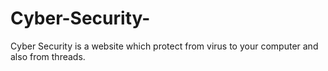 # Cyber-Security-
Cyber Security is a website which protect from virus to your computer and also from threads.
